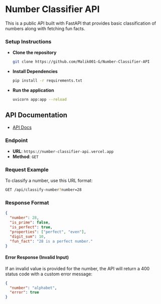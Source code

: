 

# Number Classifier API

This is a public API built with FastAPI that provides basic classification of numbers along with fetching fun facts.

### Setup Instructions

- **Clone the repository**
  ```bash
  git clone https://github.com/Malik001-G/Number-Classifier-API
  ```

- **Install Dependencies**
  ```bash
  pip install -r requirements.txt
  ```

- **Run the application**
  ```bash
  uvicorn app:app --reload
  ```

## API Documentation
- [API Docs](https://number-classifier-api.vercel.app/docs)

### Endpoint

- **URL**: `https://number-classifier-api.vercel.app`
- **Method**: `GET`

### Request Example

To classify a number, use this URL format:

```bash
GET /api/classify-number?number=28
```

### Response Format

```json
{
  "number": 28,
  "is_prime": false,
  "is_perfect": true,
  "properties": ["perfect", "even"],
  "digit_sum": 10,
  "fun_fact": "28 is a perfect number."
}
```

#### Error Response (Invalid Input)

If an invalid value is provided for the number, the API will return a 400 status code with a custom error message:

```json
{
  "number": "alphabet",
  "error": true
}
